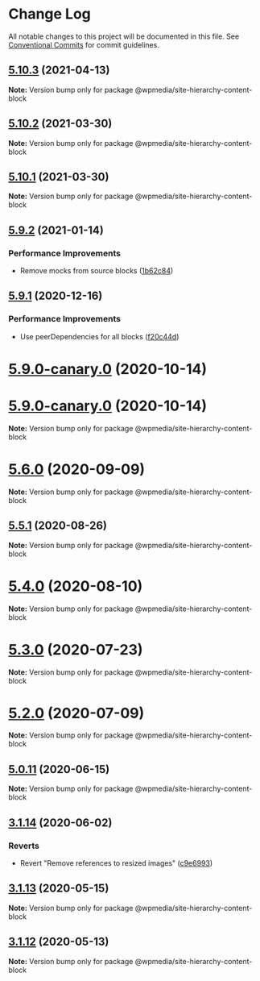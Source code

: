 # Change Log

All notable changes to this project will be documented in this file.
See [Conventional Commits](https://conventionalcommits.org) for commit guidelines.

## [5.10.3](https://github.com/WPMedia/fusion-news-theme-blocks/compare/v5.10.3-hotfix.0...v5.10.3) (2021-04-13)

**Note:** Version bump only for package @wpmedia/site-hierarchy-content-block





## [5.10.2](https://github.com/WPMedia/fusion-news-theme-blocks/compare/v5.10.0...v5.10.2) (2021-03-30)

**Note:** Version bump only for package @wpmedia/site-hierarchy-content-block





## [5.10.1](https://github.com/WPMedia/fusion-news-theme-blocks/compare/v5.10.0...v5.10.1) (2021-03-30)

**Note:** Version bump only for package @wpmedia/site-hierarchy-content-block





## [5.9.2](https://github.com/WPMedia/fusion-news-theme-blocks/compare/v5.9.1...v5.9.2) (2021-01-14)


### Performance Improvements

* Remove mocks from source blocks ([1b62c84](https://github.com/WPMedia/fusion-news-theme-blocks/commit/1b62c84933331db4420110369519cc4f13781ca6))





## [5.9.1](https://github.com/WPMedia/fusion-news-theme-blocks/compare/v5.9.0...v5.9.1) (2020-12-16)


### Performance Improvements

* Use peerDependencies for all blocks ([f20c44d](https://github.com/WPMedia/fusion-news-theme-blocks/commit/f20c44d18c9b07ce0ed0e5ff05d401eaca69a9f5))



# [5.9.0-canary.0](https://github.com/WPMedia/fusion-news-theme-blocks/compare/v5.9.0-beta.0...v5.9.0-canary.0) (2020-10-14)





# [5.9.0-canary.0](https://github.com/WPMedia/fusion-news-theme-blocks/compare/v5.9.0-beta.0...v5.9.0-canary.0) (2020-10-14)

**Note:** Version bump only for package @wpmedia/site-hierarchy-content-block





# [5.6.0](https://github.com/WPMedia/fusion-news-theme-blocks/compare/v5.6.0-beta.0...v5.6.0) (2020-09-09)

**Note:** Version bump only for package @wpmedia/site-hierarchy-content-block





## [5.5.1](https://github.com/WPMedia/fusion-news-theme-blocks/compare/v5.5.1-beta.0...v5.5.1) (2020-08-26)

**Note:** Version bump only for package @wpmedia/site-hierarchy-content-block





# [5.4.0](https://github.com/WPMedia/fusion-news-theme-blocks/compare/v5.4.0-beta.0...v5.4.0) (2020-08-10)

**Note:** Version bump only for package @wpmedia/site-hierarchy-content-block





# [5.3.0](https://github.com/WPMedia/fusion-news-theme-blocks/compare/v5.3.0-beta.0...v5.3.0) (2020-07-23)

**Note:** Version bump only for package @wpmedia/site-hierarchy-content-block





# [5.2.0](https://github.com/WPMedia/fusion-news-theme-blocks/compare/v5.2.0-beta.0...v5.2.0) (2020-07-09)

**Note:** Version bump only for package @wpmedia/site-hierarchy-content-block





## [5.0.11](https://github.com/WPMedia/fusion-news-theme-blocks/compare/v5.0.11-beta.0...v5.0.11) (2020-06-15)

**Note:** Version bump only for package @wpmedia/site-hierarchy-content-block





## [3.1.14](https://github.com/WPMedia/fusion-news-theme-blocks/compare/@wpmedia/site-hierarchy-content-block@3.1.13...@wpmedia/site-hierarchy-content-block@3.1.14) (2020-06-02)


### Reverts

* Revert "Remove references to resized images" ([c9e6993](https://github.com/WPMedia/fusion-news-theme-blocks/commit/c9e6993c4c3facdac967fa3117ff71309beaae8d))





## [3.1.13](https://github.com/WPMedia/fusion-news-theme-blocks/compare/@wpmedia/site-hierarchy-content-block@3.1.13-hotfix.0...@wpmedia/site-hierarchy-content-block@3.1.13) (2020-05-15)

**Note:** Version bump only for package @wpmedia/site-hierarchy-content-block





## [3.1.12](https://github.com/WPMedia/fusion-news-theme-blocks/compare/@wpmedia/site-hierarchy-content-block@3.1.12-beta.0...@wpmedia/site-hierarchy-content-block@3.1.12) (2020-05-13)

**Note:** Version bump only for package @wpmedia/site-hierarchy-content-block
